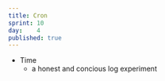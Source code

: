 ```yaml
---
title: Cron
sprint: 10
day:	4
published: true
---
```


- Time
	- a honest and concious log experiment